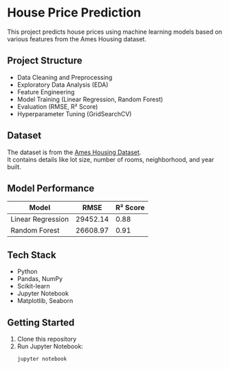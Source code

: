 # House Price Prediction

This project predicts house prices using machine learning models based on various features from the Ames Housing dataset.

## Project Structure

- Data Cleaning and Preprocessing
- Exploratory Data Analysis (EDA)
- Feature Engineering
- Model Training (Linear Regression, Random Forest)
- Evaluation (RMSE, R² Score)
- Hyperparameter Tuning (GridSearchCV)

## Dataset

The dataset is from the [Ames Housing Dataset](https://www.kaggle.com/datasets/prevek18/ames-housing-dataset).  
It contains details like lot size, number of rooms, neighborhood, and year built.

## Model Performance

| Model                | RMSE     | R² Score |
|---------------------|----------|----------|
| Linear Regression    | 29452.14 | 0.88     |
| Random Forest        | 26608.97 | 0.91     |

## Tech Stack

- Python
- Pandas, NumPy
- Scikit-learn
- Jupyter Notebook
- Matplotlib, Seaborn

##  Getting Started

1. Clone this repository
2. Run Jupyter Notebook:
   ```bash
   jupyter notebook
